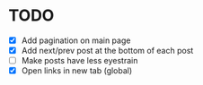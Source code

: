 # TODO

- [X] Add pagination on main page
- [x] Add next/prev post at the bottom of each post
- [ ] Make posts have less eyestrain
- [x] Open links in new tab (global)
